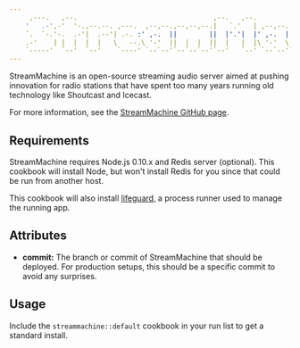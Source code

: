 ```yaml
---
     ,---.   ,--.                                  ,--.   ,--.             ,--.     ,--.               
    '   .-',-'  '-.,--.--. ,---.  ,--,--.,--,--,--.|   `.'   | ,--,--.,---.|  ,---. `--',--,--, ,---.  
    `.  `-.'-.  .-'|  .--'| .-. :' ,-.  ||        ||  |'.'|  |' ,-.  | .--'|  .-.  |,--.|      \ .-. : 
    .-'    | |  |  |  |   \   --.\ '-'  ||  |  |  ||  |   |  |\ '-'  \ `--.|  | |  ||  ||  ||  \   --. 
    `-----'  `--'  `--'    `----' `--`--'`--`--`--'`--'   `--' `--`--'`---'`--' `--'`--'`--''--'`----' 
---
```


StreamMachine is an open-source streaming audio server aimed at pushing 
innovation for radio stations that have spent too many years running old 
technology like Shoutcast and Icecast.

For more information, see the [StreamMachine GitHub page](http://github.com/StreamMachine/StreamMachine).

## Requirements

StreamMachine requires Node.js 0.10.x and Redis server (optional).  This cookbook 
will install Node, but won't install Redis for you since that could be run from 
another host.

This cookbook will also install [lifeguard](http://github.com/StreamMachine/lifeguard), 
a process runner used to manage the running app.

## Attributes

* __commit:__ The branch or commit of StreamMachine that should be deployed.  For 
    production setups, this should be a specific commit to avoid any surprises.

## Usage

Include the `streammachine::default` cookbook in your run list to get a standard 
install.